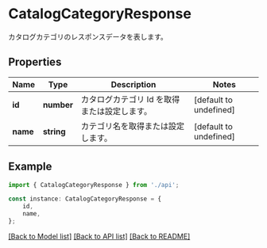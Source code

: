 # CatalogCategoryResponse

カタログカテゴリのレスポンスデータを表します。             

## Properties

Name | Type | Description | Notes
------------ | ------------- | ------------- | -------------
**id** | **number** | カタログカテゴリ Id を取得または設定します。              | [default to undefined]
**name** | **string** | カテゴリ名を取得または設定します。              | [default to undefined]

## Example

```typescript
import { CatalogCategoryResponse } from './api';

const instance: CatalogCategoryResponse = {
    id,
    name,
};
```

[[Back to Model list]](../README.md#documentation-for-models) [[Back to API list]](../README.md#documentation-for-api-endpoints) [[Back to README]](../README.md)
